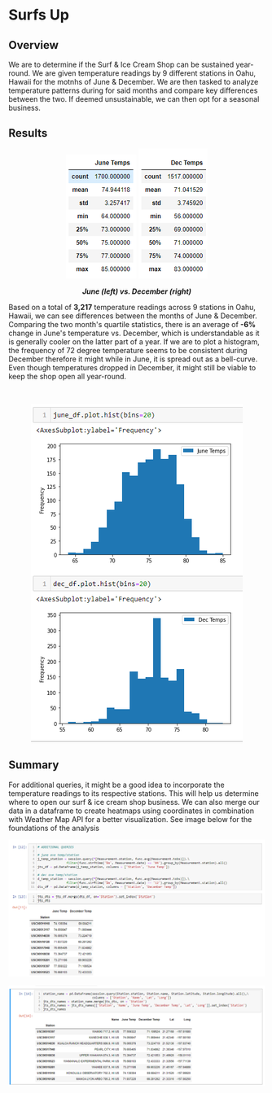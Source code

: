 # Surfs Up
## Overview
We are to determine if the Surf & Ice Cream Shop can be sustained year-round. We are given temperature readings by 9 different stations in Oahu, Hawaii for the motnhs of June & December. We are then tasked to analyze temperature patterns during for said months and compare key differences between the two. If deemed unsustainable, we can then opt for a seasonal business.

## Results

<div align="center"> 

![alt-text-1](https://raw.githubusercontent.com/RobC30/surfs_up/main/Resources/jun.png) ![alt-text-2](https://raw.githubusercontent.com/RobC30/surfs_up/main/Resources/dec.png) 
 <br>

 ___June (left) vs. December (right)___
</div>

Based on a total of __3,217__ temperature readings across 9 stations in Oahu, Hawaii, we can see differences between the months of June & December. Comparing the two month's quartile statistics, there is an average of __-6%__ change in June's temperature vs. December, which is understandable as it is generally cooler on the latter part of a year. If we are to plot a histogram, the frequency of 72 degree temperature seems to be consistent during December therefore it might while in June, it is spread out as a bell-curve. Even though temperatures dropped in December, it might still be viable to keep the shop open all year-round.

<br>

<div align="center"> 

![image](https://raw.githubusercontent.com/RobC30/surfs_up/main/Resources/hist.png)
</div>


## Summary
For additional queries, it might be a good idea to incorporate the temperature readings to its respective stations. This will help us determine where to open our surf & ice cream shop business. We can also merge our data in a dataframe to create heatmaps using coordinates in combination with Weather Map API for a better visualization. See image below for the foundations of the analysis


![image](https://raw.githubusercontent.com/RobC30/surfs_up/main/Resources/station_temps.png)


![image](https://raw.githubusercontent.com/RobC30/surfs_up/main/Resources/stations_heatmap.png)